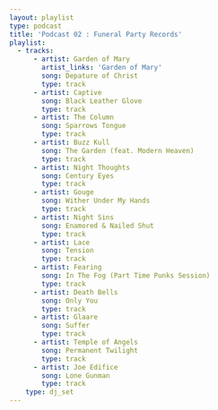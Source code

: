 ```yaml
---
layout: playlist
type: podcast
title: 'Podcast 02 : Funeral Party Records'
playlist:
  - tracks:
      - artist: Garden of Mary
        artist_links: 'Garden of Mary'
        song: Depature of Christ
        type: track
      - artist: Captive
        song: Black Leather Glove
        type: track
      - artist: The Column
        song: Sparrows Tongue
        type: track
      - artist: Buzz Kull
        song: The Garden (feat. Modern Heaven)
        type: track
      - artist: Night Thoughts
        song: Century Eyes
        type: track
      - artist: Gouge
        song: Wither Under My Hands
        type: track
      - artist: Night Sins
        song: Enamored & Nailed Shut
        type: track
      - artist: Lace
        song: Tension
        type: track
      - artist: Fearing
        song: In The Fog (Part Time Punks Session)
        type: track
      - artist: Death Bells
        song: Only You
        type: track
      - artist: Glaare
        song: Suffer
        type: track
      - artist: Temple of Angels
        song: Permanent Twilight
        type: track
      - artist: Joe Edifice
        song: Lone Gunman
        type: track
    type: dj_set
---
```

